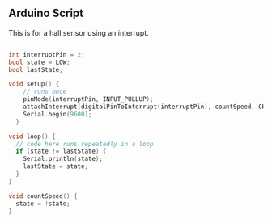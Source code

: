 ## Arduino Script

This is for a hall sensor using an interrupt.

```c

int interruptPin = 2;
bool state = LOW;
bool lastState;

void setup() {
    // runs once
    pinMode(interruptPin, INPUT_PULLUP);
    attachInterrupt(digitalPinToInterrupt(interruptPin), countSpeed, CHANGE);
    Serial.begin(9600);
  }

void loop() {
  // code here runs repeatedly in a loop
  if (state != lastState) {
    Serial.println(state);
    lastState = state;
  }
}

void countSpeed() {
  state = !state;
}

```